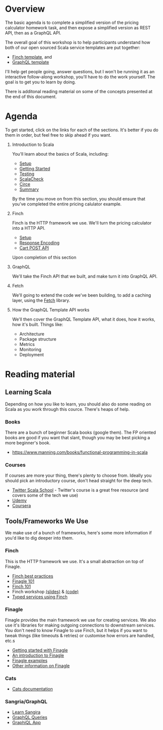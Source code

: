 # Overview

The basic agenda is to complete a simplified version of the pricing calculator homework task, and then expose a simplified version as REST API, then as a GraphQL API.

The overall goal of this workshop is to help participants understand how both of our open sourced Scala service templates are put together:

* [Finch template](https://github.com/redbubble/finch-template), and
* [GraphQL template](https://github.com/redbubble/rb-graphql-template)

I'll help get people going, answer questions, but I won't be running it as an interactive follow-along workshop, you'll have to do the work yourself. The goal is to get you to learn by doing.

There is additonal reading material on some of the concepts presented at the end of this document.

# Agenda

To get started, click on the links for each of the sections. It's better if you do them in order, but feel free to skip ahead if you want.

1. Introduction to Scala

    You'll learn about the basics of Scala, including:

    * [Setup](./doc/intro/01-setup.md)
    * [Getting Started](./doc/intro/02-getting-started.md)
    * [Testing](./doc/intro/03-testing.md)
    * [ScalaCheck](./doc/intro/04-scalacheck.md)
    * [Circe](./doc/intro/05-circe.md)
    * [Summary](./doc/intro/06-summary.md)

    By the time you move on from this section, you should ensure that you've completed the entire pricing calulator example.

1. Finch

    Finch is the HTTP framework we use. We'll turn the pricing calculator into a HTTP API.

    * [Setup](./doc/finch/01-setup.md)
    * [Response Encoding](./doc/finch/02-response-encoding.md)
    * [Cart POST API](./doc/finch/03-post-api.md)

    Upon completion of this section

1. GraphQL

    We'll take the Finch API that we built, and make turn it into GraphQL API.

1. Fetch

    We'll going to extend the code we've been building, to add a caching layer, using the [Fetch](http://47deg.github.io/fetch/) library.

1. How the GraphQL Template API works

    We'll then cover the GraphQL Template API, what it does, how it works, how it's built. Things like:

    * Architecture
    * Package structure
    * Metrics
    * Monitoring
    * Deployment

# Reading material

## Learning Scala

Depending on how you like to learn, you should also do some reading on Scala as you work through this cource. There's heaps of help.

### Books

There are a bunch of beginner Scala books (google them). The FP oriented books are good if you want that slant, though you may be best picking a more beginner's book.

* https://www.manning.com/books/functional-programming-in-scala

### Courses

If courses are more your thing, there's plenty to choose from. Ideally you should pick an introductory course, don't head straight for the deep tech.

* [Twitter Scala School](https://twitter.github.io/scala_school/) - Twitter's course is a great free resource (and covers some of the tech we use)
* [Udemy](https://www.udemy.com/courses/search/?q=scala)
* [Coursera](https://www.coursera.org/specializations/scala)

## Tools/Frameworks We Use

We make use of a bunch of frameworks, here's some more information if you'd like to dig deeper into them.

### Finch

This is the HTTP framework we use. It's a small abstraction on top of Finagle.

* [Finch best practices](https://github.com/finagle/finch/blob/master/docs/best-practices.md)
* [Finagle 101](http://vkostyukov.net/posts/finagle-101/)
* [Finch 101](http://vkostyukov.ru/slides/finch-101/)
* Finch workshop [(slides)](https://nrinaudo.github.io/workshop-finch/#1) & [(code)](https://github.com/nrinaudo/workshop-finch)
* [Typed services using Finch](https://www.infoq.com/presentations/finch)

### Finagle

Finagle provides the main framework we use for creating services. We also use it's libraries for making outgoing connections to downstream services. You don't need to know Finagle to use Finch, but it helps if you want to tweak things (like timeouts & retries) or customise how errors are handled, etc.s

* [Getting started with Finagle](http://andrew-jones.com/blog/getting-started-with-finagle/)
* [An introduction to Finagle](http://twitter.github.io/scala_school/finagle.html)
* [Finagle examples](https://www.codatlas.com/github.com/twitter/finagle/develop)
* [Other information on Finagle](http://dirtysalt.github.io/finagle.html)

### Cats

* [Cats documentation](http://typelevel.org/cats/)

### Sangria/GraphQL

* [Learn Sangira](http://sangria-graphql.org/learn/)
* [GraphQL Queries](http://graphql.org/docs/queries/)
* [GraphiQL App](https://github.com/skevy/graphiql-app)
